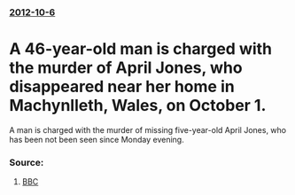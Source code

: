 ### [2012-10-6](/news/2012/10/6/index.md)

# A 46-year-old man is charged with the murder of April Jones, who disappeared near her home in Machynlleth, Wales, on October 1. 

A man is charged with the murder of missing five-year-old April Jones, who has been not been seen since Monday evening.


### Source:

1. [BBC](http://www.bbc.co.uk/news/uk-wales-19853582)
